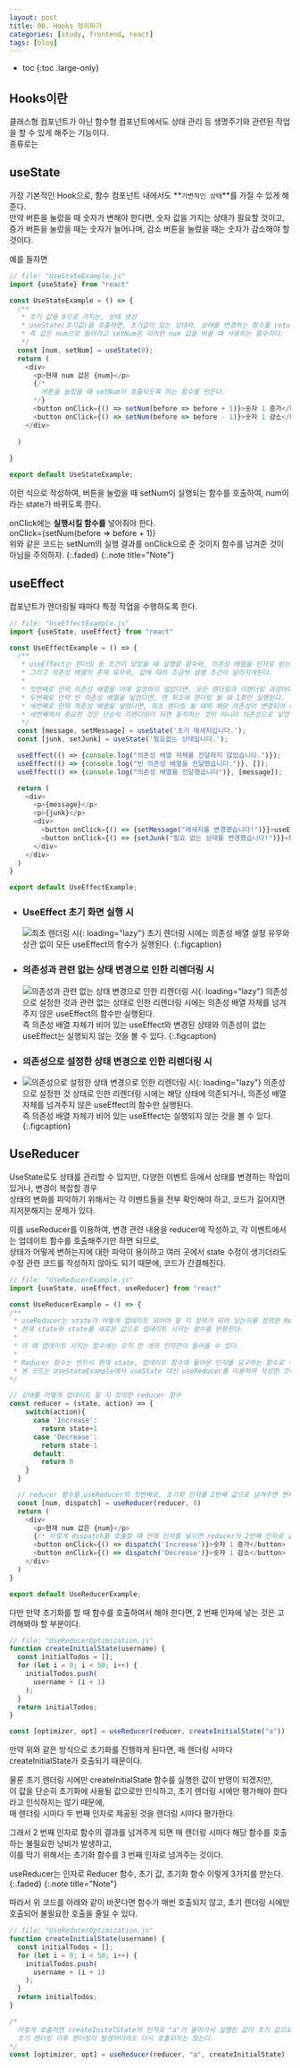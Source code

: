 ```yaml
---
layout: post
title: 00. Hooks 정리하기
categories: [study, frontend, react]
tags: [blog]
---
```


- toc
{:toc .large-only}

## Hooks이란
클래스형 컴포넌트가 아닌 함수형 컴포넌트에서도 상태 관리 등 생명주기와 관련된 작업을 할 수 있게 해주는 기능이다.     
종류로는 

## useState
가장 기본적인 Hook으로, 함수 컴포넌트 내에서도 **`가변적인 상태`**를 가질 수 있게 해준다.     
만약 버튼을 눌렀을 때 숫자가 변해야 한다면, 숫자 값을 가지는 상태가 필요할 것이고,     
증가 버튼을 눌렀을 때는 숫자가 늘어나며, 감소 버튼을 눌렀을 때는 숫자가 감소해야 할 것이다.

예를 들자면
~~~js
// file: "UseStateExample.js"
import {useState} from "react"

const UseStateExample = () => {
  /**
   * 초기 값을 0으로 가지는, 상태 생성
   * useState(초기값)을 호출하면, 초기값이 있는 상태와, 상태를 변경하는 함수를 return한다
   * 즉 값은 num으로 들어가고 setNum은 이러한 num 값을 바꿀 때 사용하는 함수이다.
   */
  const [num, setNum] = useState(0);
  return (
    <div>
      <p>현재 num 값은 {num}</p>
      {/*
        버튼을 눌렀을 때 setNum이 호출되도록 하는 함수를 만든다.
      */}
      <button onClick={() => setNum(before => before + 1)}>숫자 1 증가</button>
      <button onClick={() => setNum(before => before - 1)}>숫자 1 감소</button>
    </div>
    
  )
  
}

export default UseStateExample;
~~~

이런 식으로 작성하여, 버튼을 눌렀을 때 setNum이 실행되는 함수를 호출하여, num이라는 state가 바뀌도록 한다.

onClick에는 **실행시킬 함수를** 넣어줘야 한다.     
onClick={setNum(before => before + 1)}     
위와 같은 코드는 setNum의 실행 결과를 onClick으로 준 것이지 함수를 넘겨준 것이 아님을 주의하자.
{:.faded}
{:.note title="Note"}

## useEffect
컴포넌트가 렌더링될 때마다 특정 작업을 수행하도록 한다.

~~~js
// file: "UseEffectExample.js"
import {useState, useEffect} from "react"

const UseEffectExample = () => {
  /**
   * useEffect는 렌더링 등 조건이 맞았을 때 실행할 함수와, 의존성 배열을 인자로 받는다.
   * 그리고 의존성 배열의 존재 유무와, 값에 따라 조금씩 실행 조건이 달라지게된다.
   * 
   * 첫번째로 만약 의존성 배열을 아예 설정하지 않았다면, 모든 렌더링과 리렌더링 과정마다 실행된다.
   * 두번째로 만약 빈 의존성 배열을 넣었다면, 맨 최초에 렌더링 될 때 1회만 실행된다.
   * 세번째로 만약 의존성 배열을 넣었다면, 최초 렌더링 될 때와 해당 의존성이 변경되어 리렌더링이 동작할 때 실행된다.
   * 세번째에서 중요한 것은 단순히 리렌더링이 되면 동작하는 것이 아니라 의존성으로 넣었던 것이 변경되어 리렌더링이 동작할 때 작동하는 것이다.
   */
  const [message, setMessage] = useState('초기 메세지입니다.');
  const [junk, setJunk] = useState('필요없는 상태입니다.');

  useEffect(() => {console.log("의존성 배열 자체를 전달하지 않았습니다.")});
  useEffect(() => {console.log("빈 의존성 배열을 전달했습니다.")}, []);
  useEffect(() => {console.log("의존성 배열을 전달했습니다")}, [message]);

  return (
    <div>
      <p>{message}</p>
      <p>{junk}</p>
      <div>
        <button onClick={() => {setMessage("메세지를 변경했습니다!")}}>useEffect의 의존 배열로 설정한 메세지를 변경하는 버튼입니다.</button>
        <button onClick={() => {setJunk("필요 없는 상태를 변경했습니다!")}}>의존성으로 넣어주지 않은 상태를 변경하는 버튼입니다.</button>
      </div>
    </div> 
  )
}

export default UseEffectExample;
~~~

+ ### UseEffect 초기 화면 실행 시
  ![최초 렌더링 시](/assets/img/study/frontend/react/Hooks%20정리하기/UseEffect%20초기%20실행%20시.jpg){: loading="lazy"}
  초기 렌더링 시에는 의존성 배열 설정 유무와 상관 없이 모든 useEffect의 함수가 실행된다.
  {:.figcaption} 

+ ### 의존성과 관련 없는 상태 변경으로 인한 리렌더링 시
  ![의존성과 관련 없는 상태 변경으로 인한 리렌더링 시](/assets/img/study/frontend/react/Hooks%20정리하기/UseEffect%20의존성과%20관련%20없는%20변경으로%20인한%20리렌더링%20시.jpg){: loading="lazy"}
  의존성으로 설정한 것과 관련 없는 상태로 인한 리렌더링 시에는 의존성 배열 자체를 넘겨주지 않은 useEffect의 함수만 실행된다.     
  즉 의존성 배열 자체가 비어 있는 useEffect와 변경된 상태와 의존성이 없는 useEffect는 실행되지 않는 것을 볼 수 있다.
  {:.figcaption} 
  
+ ### 의존성으로 설정한 상태 변경으로 인한 리렌더링 시
+ ![의존성으로 설정한 상태 변경으로 인한 리렌더링 시](/assets/img/study/frontend/react/Hooks%20정리하기/UseEffect%20의존성으로%20설정한%20상태%20변경으로%20인한%20리렌더링%20시.jpg){: loading="lazy"}
  의존성으로 설정한 것 상태로 인한 리렌더링 시에는 해당 상태에 의존되거나, 의존성 배열 자체를 넘겨주지 않은 useEffect의 함수만 실행된다.     
  즉 의존성 배열 자체가 비어 있는 useEffect는 실행되지 않는 것을 볼 수 있다.
  {:.figcaption}


## UseReducer
UseState로도 상태를 관리할 수 있지만, 다양한 이벤트 등에서 상태를 변경하는 작업이 있거나, 변경이 복잡할 경우     
상태의 변화를 파악하기 위해서는 각 이벤트들을 전부 확인해야 하고, 코드가 길어지면 지저분해지는 문제가 있다.     

이를 useReducer를 이용하여, 변경 관련 내용을 reducer에 작성하고, 각 이벤트에서는 업데이트 함수를 호출해주기만 하면 되므로,     
상태가 어떻게 변하는지에 대한 파악이 용이하고 여러 곳에서 state 수정이 생기더라도 수정 관련 코드를 작성하지 않아도 되기 때문에, 코드가 간결해진다.

~~~js
// file: "UseReducerExample.js"
import {useState, useEffect, useReducer} from "react"

const UseReducerExample = () => {
/**
 * useReducer는 state가 어떻게 업데이트 되어야 할 지 정의가 되어 있는지를 정의한 Reducer 함수와, 초기 state 값을 인자로 받아서,
 * 현재 state와 state를 새로운 값으로 업데이트 시키는 함수를 반환한다.
 * 
 * 이 때 업데이트 시키는 함수에는 오직 한 개의 인자만이 들어올 수 있다.
 * 
 * Reducer 함수는 반드시 현재 state, 업데이트 함수에 들어온 인자를 요구하는 함수로 작성해야 하며, 최종적으로 변경시킬 값을 return 하는 식이여야 한다.
 * 본 코드는 UseStateExample에서 useState 대신 useReducer를 이용하여 작성한 것이다.
*/

// 상태를 어떻게 업데이트 할 지 정의한 reducer 함수
const reducer = (state, action) => {
    switch(action){
      case 'Increase':
        return state+1
      case 'Decrease':
        return state-1
      default:
        return 0
    }
  }

  // reducer 함수를 useReducer의 첫번째로, 초기화 인자를 2번째 값으로 넘겨주면 현재 state와 업데이트를 호출하는 dispatch 함수가 반환된다.
  const [num, dispatch] = useReducer(reducer, 0)
  return (
    <div>
      <p>현재 num 값은 {num}</p>
      {/* 이렇게 dispatch를 호출할 때 안에 인자를 넣으면 reducer의 2번째 인자로 값이 들어온다.*/}
      <button onClick={() => dispatch('Increase')}>숫자 1 증가</button>
      <button onClick={() => dispatch('Decrease')}>숫자 1 감소</button>
    </div>
  )
}

export default UseReducerExample;
~~~

다만 만약 초기화를 할 때 함수를 호출하여서 해야 한다면, 2 번째 인자에 넣는 것은 고려해봐야 할 부분이다.     

~~~js
// file: "UseReducerOptimization.js"
function createInitialState(username) {
  const initialTodos = [];
  for (let i = 0; i < 50; i++) {
    initialTodos.push(
      username + (i + 1)
    );
  }
  return initialTodos;
}

const [optimizer, opt] = useReducer(reducer, createInitialState("a"))
~~~

만약 위와 같은 방식으로 초기화를 진행하게 된다면, 매 렌더링 시마다 createInitialState가 호출되기 때문이다.

물론 초기 렌더링 시에만 createInitialState 함수를 실행한 값이 반영이 되겠지만,     
이 값을 단순히 초기화에 사용될 값으로만 인식하고, 초기 렌더링 시에만 평가해야 한다라고 인식하지는 않기 때문에,     
매 렌더링 시마다 두 번째 인자로 제공된 것을 렌더링 시마다 평가한다.

그래서 2 번째 인자로 함수의 결과를 넘겨주게 되면 매 렌더링 시마다 해당 함수를 호출하는 불필요한 낭비가 발생하고,     
이를 막기 위해서는 초기화 함수를 3 번째 인자로 넘겨주는 것이다.

useReducer는 인자로 Reducer 함수, 초기 값, 초기화 함수 이렇게 3가지를 받는다.
{:.faded}
{:.note title="Note"}

따라서 위 코드를 아래와 같이 바꾼다면 함수가 매번 호출되지 않고, 초기 렌더링 시에만 호출되어 불필요한 호출을 줄일 수 있다.

~~~js
// file: "UseReducerOptimization.js"
function createInitialState(username) {
  const initialTodos = [];
  for (let i = 0; i < 50; i++) {
    initialTodos.push(
      username + (i + 1)
    );
  }
  return initialTodos;
}

/* 
  이렇게 호출하면 createInitalState의 인자로 "a"가 들어가서 실행된 값이 초기 값으로 결정되고,
  초기 렌더링 이후 렌더링이 발생하더라도 다시 호출되지는 않는다.
*/
const [optimizer, opt] = useReducer(reducer, "a", createInitialState)
~~~